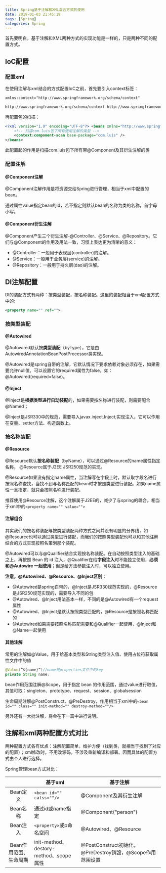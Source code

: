 ```yaml
---
title: Spring基于注解和XML混合方式的使用
date: 2019-01-03 21:45:19
tags: [Spring]
categories: Spring
---
```


首先要明白，基于注解和XML两种方式的实现功能是一样的，只是两种不同的配置方式。

## IoC配置

### 配置xml

在使用注解与xml结合的方式配置IoC之前，首先要引入context标签：

```xml
xmlns:context="http://www.springframework.org/schema/context" 

http://www.springframework.org/schema/context http://www.springframework.org/schema/context/spring-context.xsd 
```

再配置包的扫描：

```xml
<?xml version="1.0" encoding="UTF-8"?> <beans xmlns="http://www.springframework.org/schema/beans" xmlns:xsi="http://www.w3.org/2001/XMLSchema-instance" xmlns:context="http://www.springframework.org/schema/context" xmlns:tx="http://www.springframework.org/schema/tx" xsi:schemaLocation="http://www.springframework.org/schema/beans http://www.springframework.org/schema/beans/spring-beans.xsd http://www.springframework.org/schema/context http://www.springframework.org/schema/context/spring-context.xsd http://www.springframework.org/schema/tx http://www.springframework.org/schema/tx/spring-tx.xsd">
	<!-- 扫描com.luis包下所有使用注解的类型 --> 
    <context:component-scan base-package="com.luis" />
</beans>
```

此配置起的作用是扫描com.luis包下所有带@Component及其衍生注解的类

### 配置注解

#### @Component注解

@Component注解作用是将资源交给Spring进行管理，相当于xml中配置的bean。

通过属性value指定bean的id，若不指定则默认bean的名称为类的名称，首字母小写。

#### @Component衍生注解

@Component产生三个衍生注解-@Controller、@Service、@Repository。它们与@Component的作用及用法一致，习惯上表达更为清晰的意义：

* @Controller：一般用于表现层(controller)的注解。
* @Service：一般用于业务层(service)的注解。
* @Repository：一般用于持久层(dao)的注解。

## DI注解配置

DI的装配方式有两种：按类型装配，按名称装配。这里的装配相当于xml配置方式中的:

```xml
<property name="" ref="">
```

### 按类型装配

#### @Autowired

@Autowired默认按**类型装配**（byType），它是由AutowiredAnnotationBeanPostProcessor类实现。

@Autowired是spring自带的注解，它默认情况下要求依赖对象必须存在，如果需要允许null值，可以设置它的required属性为false，如：@Autowired(required=false)。

#### @Inject

@Inject是**根据类型进行自动装配**的，如果需要按名称进行装配，则需要配合@Named；

 @Inject是JSR330中的规范，需要导入javax.inject.Inject;实现注入，它可以作用在变量、setter方法、构造函数上。

### 按名称装配

#### @Resource

@Resource默认**按名称装配**（byName），可以通过@Resource的name属性指定名称， @Resource属于J2EE JSR250规范的实现。

 @Resource如果没有指定name属性，当注解写在字段上时，默认取字段名进行按照名称查找，当找不到与名称匹配的bean时才按照类型进行装配。如果name属性一旦指定，就只会按照名称进行装配。

推荐使用@Resource注解，这个注解属于J2EE的，减少了与spring的耦合。相当于xml中的`<property name="" value="">`

#### 注解组合

其实我们的按名称装配与按类型装配两种方式之间并没有明显的分界线，如@Resource也可以通过类型进行装配，而我们的按照类型装配也可以和其他注解结合的方式实现按照名策划那个装配。

@Autowired可以与@Qualifier结合实现按名称装配。在自动按照类型注入的基础之上，再按照 Bean 的 id 注入，@Qualifier在给**字段注入**时不能独立使用，**必须和@Autowire 一起使用**；但是给方法参数注入时，可以独立使用。

**注意，@Autowired、@Resource、@Inject区别**：

* @Autowired是spring自带的，@Inject是JSR330规范实现的，@Resource是JSR250规范实现的，需要导入不同的包
* @Autowired、@Inject用法基本一样，不同的是@Autowired有一个request属性
* @Autowired、@Inject是默认按照类型匹配的，@Resource是按照名称匹配的
* @Autowired如果需要按照名称匹配需要和@Qualifier一起使用，@Inject和@Name一起使用

#### 其他注解

常用的注解如@Value，用于给基本类型和String类型注入值、使用占位符获取属性文件中的值

```java
@Value(“${name}”)//name是properties文件中的key
private String name;
```

bean作用范围注解@Scope，用于指定 bean 的作用范围，通过value进行取值，其值可取：singleton、prototype、request、session、globalsession

生命周期注解@PostConstruct、@PreDestroy，作用相当于xml中的`<bean id="" class="" init-method="" destroy-method=""/>`

另外还有一大批注解，将会在下一篇中进行说明。

## 注解和xml两种配置方式对比

两种配置方式各有优点：注解配置简单，维护方便（找到类，就相当于找到了对应的配置）；xml修改时，不用改源码，不涉及重新编译和部署。因而具体的配置方式由个人进行选择。

Spring管理bean方式对比：

|                        | 基于xml                                | 基于注解                                                  |
| :--------------------: | -------------------------------------- | --------------------------------------------------------- |
|        Bean定义        | `<bean id="" calss=""/>`               | @Component及其衍生注解                                    |
|        Bean名称        | 通过id或name指定                       | @Component("person")                                      |
|        Bean注入        | `<property>`或p命名空间                | @Autowired、@Resource                                     |
| Bean作用范围、生命周期 | init-method、destory-method、scope属性 | @PostConstruct初始化，@PreDestroy销毁，@Scope作用范围设置 |